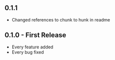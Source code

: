 ## 0.1.1
* Changed references to chunk to hunk in readme

## 0.1.0 - First Release
* Every feature added
* Every bug fixed

